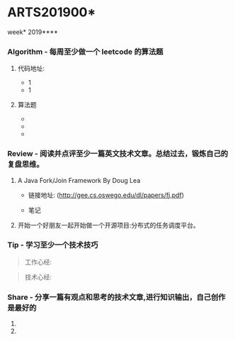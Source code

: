 # ARTS201900*
week* 2019****

### Algorithm - 每周至少做一个 leetcode 的算法题

1. 代码地址:

    - 1
    - 1

2. 算法题

    - 
    - 
    - 

### Review  - 阅读并点评至少一篇英文技术文章。总结过去，锻炼自己的复盘思维。

1. A Java Fork/Join Framework By Doug Lea

    - 链接地址: (http://gee.cs.oswego.edu/dl/papers/fj.pdf)

    - 笔记
    
2. 开始一个好朋友一起开始做一个开源项目:分布式的任务调度平台。

### Tip - 学习至少一个技术技巧

> 工作心经:

> 技术心经:


### Share - 分享一篇有观点和思考的技术文章,进行知识输出，自己创作是最好的

1. 
2. 

    
  
    
